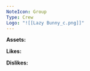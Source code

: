 ```yaml
---
NoteIcon: Group
Type: Crew
Logo: "![[Lazy Bunny_c.png]]"
---
```

**Assets:**

**Likes:**

**Dislikes:**